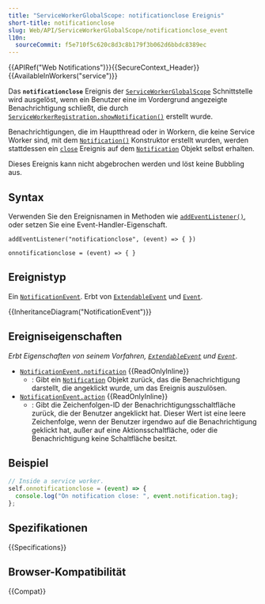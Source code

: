 ```yaml
---
title: "ServiceWorkerGlobalScope: notificationclose Ereignis"
short-title: notificationclose
slug: Web/API/ServiceWorkerGlobalScope/notificationclose_event
l10n:
  sourceCommit: f5e710f5c620c8d3c8b179f3b062d6bbdc8389ec
---
```


{{APIRef("Web Notifications")}}{{SecureContext_Header}}{{AvailableInWorkers("service")}}

Das **`notificationclose`** Ereignis der [`ServiceWorkerGlobalScope`](/de/docs/Web/API/ServiceWorkerGlobalScope) Schnittstelle wird ausgelöst, wenn ein Benutzer eine im Vordergrund angezeigte Benachrichtigung schließt, die durch [`ServiceWorkerRegistration.showNotification()`](/de/docs/Web/API/ServiceWorkerRegistration/showNotification) erstellt wurde.

Benachrichtigungen, die im Hauptthread oder in Workern, die keine Service Worker sind, mit dem [`Notification()`](/de/docs/Web/API/Notification/Notification) Konstruktor erstellt wurden, werden stattdessen ein [`close`](/de/docs/Web/API/Notification/close_event) Ereignis auf dem [`Notification`](/de/docs/Web/API/Notification) Objekt selbst erhalten.

Dieses Ereignis kann nicht abgebrochen werden und löst keine Bubbling aus.

## Syntax

Verwenden Sie den Ereignisnamen in Methoden wie [`addEventListener()`](/de/docs/Web/API/EventTarget/addEventListener), oder setzen Sie eine Event-Handler-Eigenschaft.

```js-nolint
addEventListener("notificationclose", (event) => { })

onnotificationclose = (event) => { }
```

## Ereignistyp

Ein [`NotificationEvent`](/de/docs/Web/API/NotificationEvent). Erbt von [`ExtendableEvent`](/de/docs/Web/API/ExtendableEvent) und [`Event`](/de/docs/Web/API/Event).

{{InheritanceDiagram("NotificationEvent")}}

## Ereigniseigenschaften

_Erbt Eigenschaften von seinem Vorfahren, [`ExtendableEvent`](/de/docs/Web/API/ExtendableEvent) und [`Event`](/de/docs/Web/API/Event)_.

- [`NotificationEvent.notification`](/de/docs/Web/API/NotificationEvent/notification) {{ReadOnlyInline}}
  - : Gibt ein [`Notification`](/de/docs/Web/API/Notification) Objekt zurück, das die Benachrichtigung darstellt, die angeklickt wurde, um das Ereignis auszulösen.
- [`NotificationEvent.action`](/de/docs/Web/API/NotificationEvent/action) {{ReadOnlyInline}}
  - : Gibt die Zeichenfolgen-ID der Benachrichtigungsschaltfläche zurück, die der Benutzer angeklickt hat. Dieser Wert ist eine leere Zeichenfolge, wenn der Benutzer irgendwo auf die Benachrichtigung geklickt hat, außer auf eine Aktionsschaltfläche, oder die Benachrichtigung keine Schaltfläche besitzt.

## Beispiel

```js
// Inside a service worker.
self.onnotificationclose = (event) => {
  console.log("On notification close: ", event.notification.tag);
};
```

## Spezifikationen

{{Specifications}}

## Browser-Kompatibilität

{{Compat}}
